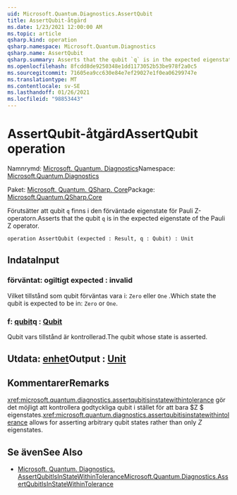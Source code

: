 ```yaml
---
uid: Microsoft.Quantum.Diagnostics.AssertQubit
title: AssertQubit-åtgärd
ms.date: 1/23/2021 12:00:00 AM
ms.topic: article
qsharp.kind: operation
qsharp.namespace: Microsoft.Quantum.Diagnostics
qsharp.name: AssertQubit
qsharp.summary: Asserts that the qubit `q` is in the expected eigenstate of the Pauli Z operator.
ms.openlocfilehash: 8fcdd8de9250348e1dd1173052b53be978f2a0c5
ms.sourcegitcommit: 71605ea9cc630e84e7ef29027e1f0ea06299747e
ms.translationtype: MT
ms.contentlocale: sv-SE
ms.lasthandoff: 01/26/2021
ms.locfileid: "98853443"
---
```

# <a name="assertqubit-operation"></a><span data-ttu-id="493a3-102">AssertQubit-åtgärd</span><span class="sxs-lookup"><span data-stu-id="493a3-102">AssertQubit operation</span></span>

<span data-ttu-id="493a3-103">Namnrymd: [Microsoft. Quantum. Diagnostics](xref:Microsoft.Quantum.Diagnostics)</span><span class="sxs-lookup"><span data-stu-id="493a3-103">Namespace: [Microsoft.Quantum.Diagnostics](xref:Microsoft.Quantum.Diagnostics)</span></span>

<span data-ttu-id="493a3-104">Paket: [Microsoft. Quantum. QSharp. Core](https://nuget.org/packages/Microsoft.Quantum.QSharp.Core)</span><span class="sxs-lookup"><span data-stu-id="493a3-104">Package: [Microsoft.Quantum.QSharp.Core](https://nuget.org/packages/Microsoft.Quantum.QSharp.Core)</span></span>


<span data-ttu-id="493a3-105">Förutsätter att qubit `q` finns i den förväntade eigenstate för Pauli Z-operatorn.</span><span class="sxs-lookup"><span data-stu-id="493a3-105">Asserts that the qubit `q` is in the expected eigenstate of the Pauli Z operator.</span></span>

```qsharp
operation AssertQubit (expected : Result, q : Qubit) : Unit
```


## <a name="input"></a><span data-ttu-id="493a3-106">Indata</span><span class="sxs-lookup"><span data-stu-id="493a3-106">Input</span></span>

### <a name="expected--__invalidresult__"></a><span data-ttu-id="493a3-107">förväntat: __ogiltigt <Result>__</span><span class="sxs-lookup"><span data-stu-id="493a3-107">expected : __invalid<Result>__</span></span>

<span data-ttu-id="493a3-108">Vilket tillstånd som qubit förväntas vara i: `Zero` eller `One` .</span><span class="sxs-lookup"><span data-stu-id="493a3-108">Which state the qubit is expected to be in: `Zero` or `One`.</span></span>


### <a name="q--qubit"></a><span data-ttu-id="493a3-109">f: [qubit](xref:microsoft.quantum.lang-ref.qubit)</span><span class="sxs-lookup"><span data-stu-id="493a3-109">q : [Qubit](xref:microsoft.quantum.lang-ref.qubit)</span></span>

<span data-ttu-id="493a3-110">Qubit vars tillstånd är kontrollerad.</span><span class="sxs-lookup"><span data-stu-id="493a3-110">The qubit whose state is asserted.</span></span>



## <a name="output--unit"></a><span data-ttu-id="493a3-111">Utdata: [enhet](xref:microsoft.quantum.lang-ref.unit)</span><span class="sxs-lookup"><span data-stu-id="493a3-111">Output : [Unit](xref:microsoft.quantum.lang-ref.unit)</span></span>



## <a name="remarks"></a><span data-ttu-id="493a3-112">Kommentarer</span><span class="sxs-lookup"><span data-stu-id="493a3-112">Remarks</span></span>

<span data-ttu-id="493a3-113"><xref:microsoft.quantum.diagnostics.assertqubitisinstatewithintolerance> gör det möjligt att kontrollera godtyckliga qubit i stället för att bara $Z $ eigenstates.</span><span class="sxs-lookup"><span data-stu-id="493a3-113"><xref:microsoft.quantum.diagnostics.assertqubitisinstatewithintolerance> allows for asserting arbitrary qubit states rather than only $Z$ eigenstates.</span></span>

## <a name="see-also"></a><span data-ttu-id="493a3-114">Se även</span><span class="sxs-lookup"><span data-stu-id="493a3-114">See Also</span></span>

- [<span data-ttu-id="493a3-115">Microsoft. Quantum. Diagnostics. AssertQubitIsInStateWithinTolerance</span><span class="sxs-lookup"><span data-stu-id="493a3-115">Microsoft.Quantum.Diagnostics.AssertQubitIsInStateWithinTolerance</span></span>](xref:Microsoft.Quantum.Diagnostics.AssertQubitIsInStateWithinTolerance)